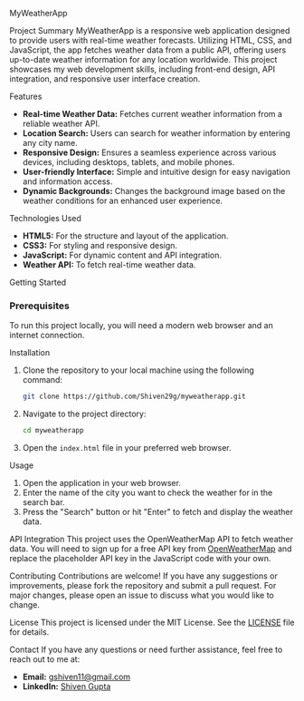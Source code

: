 MyWeatherApp

Project Summary
MyWeatherApp is a responsive web application designed to provide users with real-time weather forecasts. Utilizing HTML, CSS, and JavaScript, the app fetches weather data from a public API, offering users up-to-date weather information for any location worldwide. This project showcases my web development skills, including front-end design, API integration, and responsive user interface creation.

Features
- **Real-time Weather Data:** Fetches current weather information from a reliable weather API.
- **Location Search:** Users can search for weather information by entering any city name.
- **Responsive Design:** Ensures a seamless experience across various devices, including desktops, tablets, and mobile phones.
- **User-friendly Interface:** Simple and intuitive design for easy navigation and information access.
- **Dynamic Backgrounds:** Changes the background image based on the weather conditions for an enhanced user experience.

Technologies Used
- **HTML5:** For the structure and layout of the application.
- **CSS3:** For styling and responsive design.
- **JavaScript:** For dynamic content and API integration.
- **Weather API:** To fetch real-time weather data.

Getting Started
### Prerequisites
To run this project locally, you will need a modern web browser and an internet connection.

Installation
1. Clone the repository to your local machine using the following command:
   ```bash
   git clone https://github.com/Shiven29g/myweatherapp.git
   ```
2. Navigate to the project directory:
   ```bash
   cd myweatherapp
   ```
3. Open the `index.html` file in your preferred web browser.

Usage
1. Open the application in your web browser.
2. Enter the name of the city you want to check the weather for in the search bar.
3. Press the "Search" button or hit "Enter" to fetch and display the weather data.

API Integration
This project uses the OpenWeatherMap API to fetch weather data. You will need to sign up for a free API key from [OpenWeatherMap](https://openweathermap.org/api) and replace the placeholder API key in the JavaScript code with your own.

Contributing
Contributions are welcome! If you have any suggestions or improvements, please fork the repository and submit a pull request. For major changes, please open an issue to discuss what you would like to change.

License
This project is licensed under the MIT License. See the [LICENSE](LICENSE) file for details.

Contact
If you have any questions or need further assistance, feel free to reach out to me at:
- **Email:** gshiven11@gmail.com
- **LinkedIn:** [Shiven Gupta](https://www.linkedin.com/in/shiven-gupta-85979227a/)

